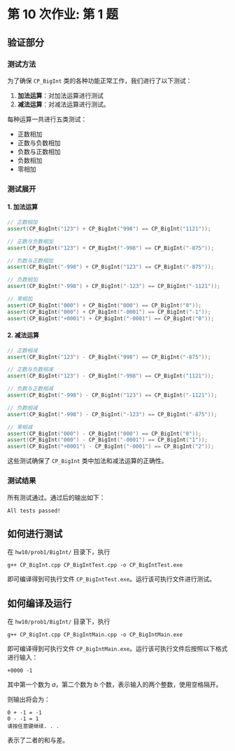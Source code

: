 # 第 10 次作业: 第 1 题

## 验证部分

### 测试方法

为了确保 `CP_BigInt` 类的各种功能正常工作，我们进行了以下测试：

1. **加法运算**：对加法运算进行测试
2. **减法运算**：对减法运算进行测试。

每种运算一共进行五类测试：

- 正数相加
- 正数与负数相加
- 负数与正数相加
- 负数相加
- 零相加

### 测试展开

#### 1. 加法运算

```cpp
// 正数相加
assert(CP_BigInt("123") + CP_BigInt("998") == CP_BigInt("1121"));

// 正数与负数相加
assert(CP_BigInt("123") + CP_BigInt("-998") == CP_BigInt("-875"));

// 负数与正数相加
assert(CP_BigInt("-998") + CP_BigInt("123") == CP_BigInt("-875"));

// 负数相加
assert(CP_BigInt("-998") + CP_BigInt("-123") == CP_BigInt("-1121"));

// 零相加
assert(CP_BigInt("000") + CP_BigInt("000") == CP_BigInt("0"));
assert(CP_BigInt("000") + CP_BigInt("-0001") == CP_BigInt("-1"));
assert(CP_BigInt("+0001") + CP_BigInt("-0001") == CP_BigInt("0"));
```

#### 2. 减法运算

```cpp
// 正数相减
assert(CP_BigInt("123") - CP_BigInt("998") == CP_BigInt("-875"));

// 正数与负数相减
assert(CP_BigInt("123") - CP_BigInt("-998") == CP_BigInt("1121"));

// 负数与正数相减
assert(CP_BigInt("-998") - CP_BigInt("123") == CP_BigInt("-1121"));

// 负数相减
assert(CP_BigInt("-998") - CP_BigInt("-123") == CP_BigInt("-875"));

// 零相减
assert(CP_BigInt("000") - CP_BigInt("000") == CP_BigInt("0"));
assert(CP_BigInt("000") - CP_BigInt("-0001") == CP_BigInt("1"));
assert(CP_BigInt("+0001") - CP_BigInt("-0001") == CP_BigInt("2"));
```

这些测试确保了 `CP_BigInt` 类中加法和减法运算的正确性。

### 测试结果

所有测试通过。通过后的输出如下：

```
All tests passed!
```

## 如何进行测试

在 `hw10/prob1/BigInt/` 目录下，执行

```
g++ CP_BigInt.cpp CP_BigIntTest.cpp -o CP_BigIntTest.exe
```

即可编译得到可执行文件 `CP_BigIntTest.exe`。运行该可执行文件进行测试。

## 如何编译及运行

在 `hw10/prob1/BigInt/` 目录下，执行

```
g++ CP_BigInt.cpp CP_BigIntMain.cpp -o CP_BigIntMain.exe
```

即可编译得到可执行文件 `CP_BigIntMain.exe`。运行该可执行文件后按照以下格式进行输入：

```
+0000 -1
```

其中第一个数为 $a$，第二个数为 $b$ 个数，表示输入的两个整数，使用空格隔开。

则输出将会为：

```
0 + -1 = -1
0 - -1 = 1
请按任意键继续. . .
```

表示了二者的和与差。

